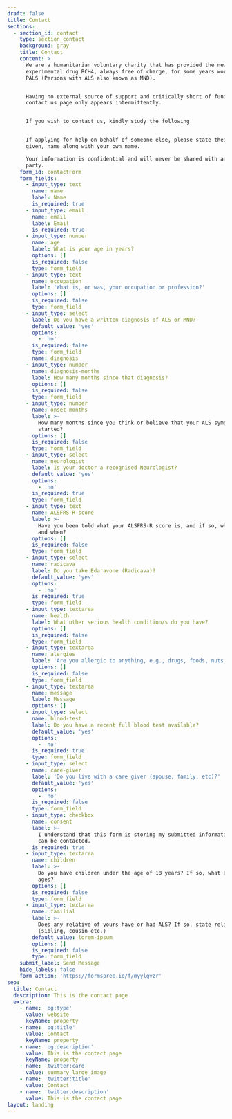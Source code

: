 ```yaml
---
draft: false
title: Contact
sections:
  - section_id: contact
    type: section_contact
    background: gray
    title: Contact
    content: >
      ​​We are a humanitarian voluntary charity that has provided the new
      experimental drug RCH4, always free of charge, for some years worldwide to
      PALS (Persons with ALS also known as MND).


      Having no external source of support and critically short of funding, this
      contact us page only appears intermittently.


      If you wish to contact us, kindly study the following


      If applying for help on behalf of someone else, please state their first,
      given, name along with your own name.  

      Your information is confidential and will never be shared with any other
      party.
    form_id: contactForm
    form_fields:
      - input_type: text
        name: name
        label: Name
        is_required: true
      - input_type: email
        name: email
        label: Email
        is_required: true
      - input_type: number
        name: age
        label: What is your age in years?
        options: []
        is_required: false
        type: form_field
      - input_type: text
        name: occupation
        label: 'What is, or was, your occupation or profession?'
        options: []
        is_required: false
        type: form_field
      - input_type: select
        label: Do you have a written diagnosis of ALS or MND?
        default_value: 'yes'
        options:
          - 'no'
        is_required: false
        type: form_field
        name: diagnosis
      - input_type: number
        name: diagnosis-months
        label: How many months since that diagnosis?
        options: []
        is_required: false
        type: form_field
      - input_type: number
        name: onset-months
        label: >-
          How many months since you think or believe that your ALS symptoms
          started?
        options: []
        is_required: false
        type: form_field
      - input_type: select
        name: neurologist
        label: Is your doctor a recognised Neurologist?
        default_value: 'yes'
        options:
          - 'no'
        is_required: true
        type: form_field
      - input_type: text
        name: ALSFRS-R-score
        label: >-
          Have you been told what your ALSFRS-R score is, and if so, what is it
          and when?
        options: []
        is_required: false
        type: form_field
      - input_type: select
        name: radicava
        label: Do you take Edaravone (Radicava)?
        default_value: 'yes'
        options:
          - 'no'
        is_required: true
        type: form_field
      - input_type: textarea
        name: health
        label: What other serious health condition/s do you have?
        options: []
        is_required: false
        type: form_field
      - input_type: textarea
        name: alergies
        label: 'Are you allergic to anything, e.g., drugs, foods, nuts, pollen, etc.?'
        options: []
        is_required: false
        type: form_field
      - input_type: textarea
        name: message
        label: Message
        options: []
      - input_type: select
        name: blood-test
        label: Do you have a recent full blood test available?
        default_value: 'yes'
        options:
          - 'no'
        is_required: true
        type: form_field
      - input_type: select
        name: care-giver
        label: 'Do you live with a care giver (spouse, family, etc)?'
        default_value: 'yes'
        options:
          - 'no'
        is_required: false
        type: form_field
      - input_type: checkbox
        name: consent
        label: >-
          I understand that this form is storing my submitted information so I
          can be contacted.
        is_required: true
      - input_type: textarea
        name: children
        label: >-
          Do you have children under the age of 18 years? If so, what are their
          ages?
        options: []
        is_required: false
        type: form_field
      - input_type: textarea
        name: familial
        label: >-
          Does any relative of yours have or had ALS? If so, state relationship
          (sibling, cousin etc.) 
        default_value: lorem-ipsum
        options: []
        is_required: false
        type: form_field
    submit_label: Send Message
    hide_labels: false
    form_action: 'https://formspree.io/f/myylgvzr'
seo:
  title: Contact
  description: This is the contact page
  extra:
    - name: 'og:type'
      value: website
      keyName: property
    - name: 'og:title'
      value: Contact
      keyName: property
    - name: 'og:description'
      value: This is the contact page
      keyName: property
    - name: 'twitter:card'
      value: summary_large_image
    - name: 'twitter:title'
      value: Contact
    - name: 'twitter:description'
      value: This is the contact page
layout: landing
---
```

